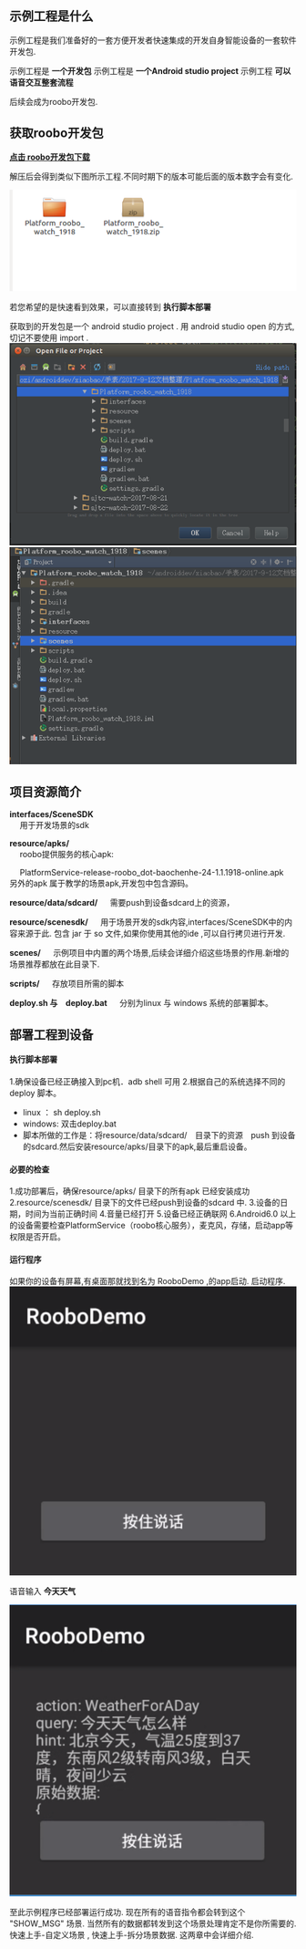 ## 示例工程是什么
示例工程是我们准备好的一套方便开发者快速集成的开发自身智能设备的一套软件开发包.

示例工程是  **一个开发包** 
示例工程是 **一个Android studio project**
示例工程 **可以语音交互整套流程**

后续会成为roobo开发包.

## 获取roobo开发包

**[点击 roobo开发包下载](https://pan.baidu.com/s/1bXCcTS)**

解压后会得到类似下图所示工程.不同时期下的版本可能后面的版本数字会有变化.

![](/智能手表/assets/quickStartDeploy_1.png)

若您希望的是快速看到效果，可以直接转到
**执行脚本部署**

获取到的开发包是一个 android studio project .  用 android studio  open 的方式,
切记不要使用 import .
![](/智能手表/assets/quickStartDeploy_2.png)
![](/智能手表/assets/quickStartDeploy_3.png)

## 项目资源简介

**interfaces/SceneSDK**  
&emsp;     用于开发场景的sdk

**resource/apks/**         
&emsp; roobo提供服务的核心apk:

&emsp; PlatformService-release-roobo_dot-baochenhe-24-1.1.1918-online.apk
&emsp;另外的apk 属于教学的场景apk,开发包中包含源码。

**resource/data/sdcard/**   &emsp;      需要push到设备sdcard上的资源，

**resource/scenesdk/**   &emsp;         用于场景开发的sdk内容,interfaces/SceneSDK中的内容来源于此. 包含 jar 于 so 文件,如果你使用其他的ide ,可以自行拷贝进行开发.

**scenes/**     &emsp;                 示例项目中内置的两个场景,后续会详细介绍这些场景的作用.新增的场景推荐都放在此目录下.

**scripts/**    &emsp;                  存放项目所需的脚本

**deploy.sh 与　deploy.bat** &emsp;   分别为linux 与 windows 系统的部署脚本。


## 部署工程到设备

#### 执行脚本部署
1.确保设备已经正确接入到pc机．adb shell 可用
2.根据自己的系统选择不同的　deploy 脚本。　
* linux ： sh deploy.sh
* windows: 双击deploy.bat
* 脚本所做的工作是：将resource/data/sdcard/　目录下的资源　push 到设备的sdcard.然后安装resource/apks/目录下的apk,最后重启设备。

#### 必要的检查
1.成功部署后，确保resource/apks/ 目录下的所有apk 已经安装成功 
2.resource/scenesdk/ 目录下的文件已经push到设备的sdcard 中.
3.设备的日期，时间为当前正确时间
4.音量已经打开
5.设备已经正确联网
6.Android6.0 以上的设备需要检查PlatformService（roobo核心服务），麦克风，存储，启动app等权限是否开启。

#### 运行程序
如果你的设备有屏幕,有桌面那就找到名为 RooboDemo ,的app启动.
启动程序.
![](/智能手表/assets/quickStartDeploy_4.png)

语音输入
**今天天气**

![](/智能手表/assets/quickStartDeploy_5.png)

至此示例程序已经部署运行成功. 现在所有的语音指令都会转到这个 "SHOW_MSG" 场景. 当然所有的数据都转发到这个场景处理肯定不是你所需要的.快速上手-自定义场景 , 快速上手-拆分场景数据. 这两章中会详细介绍.











